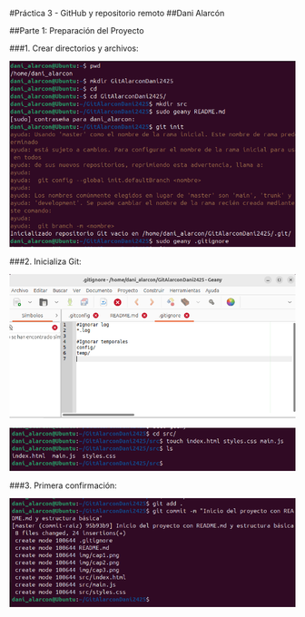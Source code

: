 #Práctica 3 - GitHub y repositorio remoto
##Dani Alarcón

##Parte 1: Preparación del Proyecto

###1. Crear directorios y archivos:

![ex1](./img/cap1.png)

###2. Inicializa Git:

![ex1](./img/cap2.png)

![ex1](./img/cap3.png)

###3. Primera confirmación:

![ex1](./img/cap4.png)
